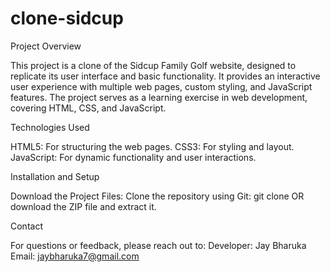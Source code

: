 # clone-sidcup
Project Overview

This project is a clone of the Sidcup Family Golf website, designed to replicate its user interface and basic functionality. It provides an interactive user experience with multiple web pages, custom styling, and JavaScript features. The project serves as a learning exercise in web development, covering HTML, CSS, and JavaScript.

Technologies Used

HTML5: For structuring the web pages.
CSS3: For styling and layout.
JavaScript: For dynamic functionality and user interactions.

Installation and Setup

Download the Project Files:
Clone the repository using Git:
git clone <repository-url>
OR download the ZIP file and extract it.

Contact

For questions or feedback, please reach out to:
Developer: Jay Bharuka
Email: jaybharuka7@gmail.com
